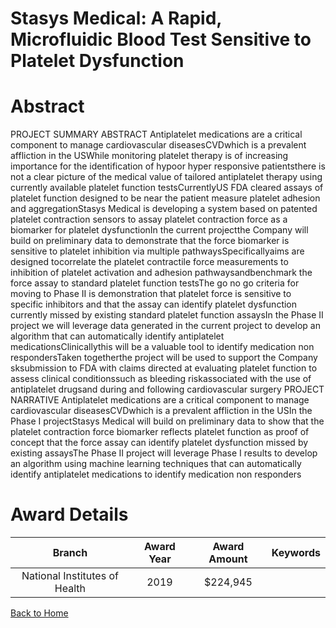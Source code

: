 
Stasys Medical: A Rapid, Microfluidic Blood Test Sensitive to Platelet Dysfunction
==================================================================================

# Abstract


PROJECT SUMMARY ABSTRACT Antiplatelet medications are a critical component to manage cardiovascular diseasesCVDwhich is a prevalent affliction in the USWhile monitoring platelet therapy is of increasing importance for the identification of hypoor hyper responsive patientsthere is not a clear picture of the medical value of tailored antiplatelet therapy using currently available platelet function testsCurrentlyUS FDA cleared assays of platelet function designed to be near the patient measure platelet adhesion and aggregationStasys Medical is developing a system based on patented platelet contraction sensors to assay platelet contraction force as a biomarker for platelet dysfunctionIn the current projectthe Company will build on preliminary data to demonstrate that the force biomarker is sensitive to platelet inhibition via multiple pathwaysSpecificallyaims are designed tocorrelate the platelet contractile force measurements to inhibition of platelet activation and adhesion pathwaysandbenchmark the force assay to standard platelet function testsThe go no go criteria for moving to Phase II is demonstration that platelet force is sensitive to specific inhibitors and that the assay can identify platelet dysfunction currently missed by existing standard platelet function assaysIn the Phase II project we will leverage data generated in the current project to develop an algorithm that can automatically identify antiplatelet medicationsClinicallythis will be a valuable tool to identify medication non respondersTaken togetherthe project will be used to support the Company sksubmission to FDA with claims directed at evaluating platelet function to assess clinical conditionssuch as bleeding riskassociated with the use of antiplatelet drugsand during and following cardiovascular surgery PROJECT NARRATIVE Antiplatelet medications are a critical component to manage cardiovascular diseasesCVDwhich is a prevalent affliction in the USIn the Phase I projectStasys Medical will build on preliminary data to show that the platelet contraction force biomarker reflects platelet function as proof of concept that the force assay can identify platelet dysfunction missed by existing assaysThe Phase II project will leverage Phase I results to develop an algorithm using machine learning techniques that can automatically identify antiplatelet medications to identify medication non responders  

# Award Details

|Branch|Award Year|Award Amount|Keywords|
| :---: | :---: | :---: | :---: |
|National Institutes of Health|2019|$224,945||
  
  


[Back to Home](https://github.com/chrischow/dod_sbir_awards#2449)